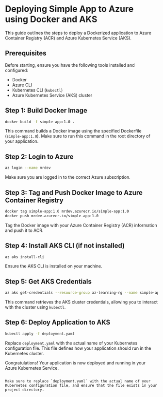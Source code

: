 # Deploying Simple App to Azure using Docker and AKS

This guide outlines the steps to deploy a Dockerized application to Azure Container Registry (ACR) and Azure Kubernetes Service (AKS).

## Prerequisites

Before starting, ensure you have the following tools installed and configured:

- Docker
- Azure CLI
- Kubernetes CLI (`kubectl`)
- Azure Kubernetes Service (AKS) cluster

## Step 1: Build Docker Image

```bash
docker build -f simple-app:1.0 .
```

This command builds a Docker image using the specified Dockerfile (`simple-app:1.0`). Make sure to run this command in the root directory of your application.

## Step 2: Login to Azure

```bash
az login --name mrdev
```

Make sure you are logged in to the correct Azure subscription.

## Step 3: Tag and Push Docker Image to Azure Container Registry

```bash
docker tag simple-app:1.0 mrdev.azurecr.io/simple-app:1.0
docker push mrdev.azurecr.io/simple-app:1.0
```

Tag the Docker image with your Azure Container Registry (ACR) information and push it to ACR.

## Step 4: Install AKS CLI (if not installed)

```bash
az aks install-cli
```

Ensure the AKS CLI is installed on your machine.

## Step 5: Get AKS Credentials

```bash
az aks get-credentials --resource-group az-learning-rg --name simple-app-aks
```

This command retrieves the AKS cluster credentials, allowing you to interact with the cluster using `kubectl`.

## Step 6: Deploy Application to AKS

```bash
kubectl apply -f deployment.yaml
```

Replace `deployment.yaml` with the actual name of your Kubernetes configuration file. This file defines how your application should run in the Kubernetes cluster.

Congratulations! Your application is now deployed and running in your Azure Kubernetes Service.

```

Make sure to replace `deployment.yaml` with the actual name of your Kubernetes configuration file, and ensure that the file exists in your project directory.
